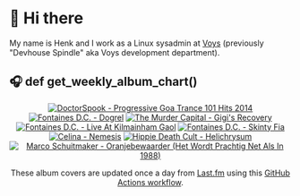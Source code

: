 # 👋 Hi there

My name is Henk and I work as a Linux sysadmin at <a href="https://www.voys.co/about/">Voys</a> (previously "Devhouse Spindle" aka Voys development department).

## 🎧 def get_weekly_album_chart()
<!-- lastfm -->
<p align="center"><a href="https://www.last.fm/music/DoctorSpook/Progressive+Goa+Trance+101+Hits+2014"><img src="https://lastfm.freetls.fastly.net/i/u/64s/c24857cafbc2782d00364b8790b89bff.jpg" title="DoctorSpook - Progressive Goa Trance 101 Hits 2014"></a> <a href="https://www.last.fm/music/Fontaines+D.C./Dogrel"><img src="https://lastfm.freetls.fastly.net/i/u/64s/a6e4705a174dcf7b423e82ed06038263.jpg" title="Fontaines D.C. - Dogrel"></a> <a href="https://www.last.fm/music/The+Murder+Capital/Gigi%27s+Recovery"><img src="https://lastfm.freetls.fastly.net/i/u/64s/4618e3a62389dfce597e035b7f80ed26.jpg" title="The Murder Capital - Gigi's Recovery"></a> <a href="https://www.last.fm/music/Fontaines+D.C./Live+At+Kilmainham+Gaol"><img src="https://lastfm.freetls.fastly.net/i/u/64s/6c2c9e8f85f51300cbc6e10633f9232e.jpg" title="Fontaines D.C. - Live At Kilmainham Gaol"></a> <a href="https://www.last.fm/music/Fontaines+D.C./Skinty+Fia"><img src="https://lastfm.freetls.fastly.net/i/u/64s/7384e60ccd4592662d959e2ec5335864.jpg" title="Fontaines D.C. - Skinty Fia"></a> <a href="https://www.last.fm/music/Celina/Nemesis"><img src="https://lastfm.freetls.fastly.net/i/u/64s/799e56be3806f8f129e6b0f860eeeec5.jpg" title="Celina - Nemesis"></a> <a href="https://www.last.fm/music/Hippie+Death+Cult/Helichrysum"><img src="https://lastfm.freetls.fastly.net/i/u/64s/0159557f8e918c75ae9fe8fb013388b7.jpg" title="Hippie Death Cult - Helichrysum"></a> <a href="https://www.last.fm/music/Marco+Schuitmaker/Oranjebewaarder+(Het+Wordt+Prachtig+Net+Als+In+1988)"><img src="https://lastfm.freetls.fastly.net/i/u/64s/b69e3a50e85091355fee9a578c5238a1.jpg" title="Marco Schuitmaker - Oranjebewaarder (Het Wordt Prachtig Net Als In 1988)"></a> </p>

<p align="center">These album covers are updated once a day from <a href="https://www.last.fm/user/hbokh">Last.fm</a> using this <a href="https://github.com/marketplace/actions/lastfm-to-markdown">GitHub Actions workflow</a>.</p>
